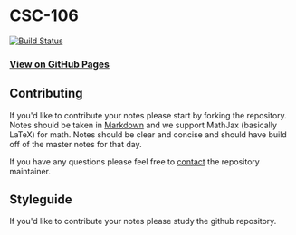 # CSC-106

[![Build Status](https://travis-ci.org/UVicNotes/CSC-106.svg?branch=master)](https://travis-ci.org/UVicNotes/CSC-106)

### [View on GitHub Pages](http://uvicnotes.github.io/CSC-106/)

## Contributing

If you'd like to contribute your notes please start by forking the repository. Notes should be taken in [Markdown](https://daringfireball.net/projects/markdown/) and we support MathJax (basically LaTeX) for math. Notes should be clear and concise and should have build off of the master notes for that day.

If you have any questions please feel free to [contact](mailto:dcharleb@uvic.ca) the repository maintainer.

## Styleguide

If you'd like to contribute your notes please study the github repository.
